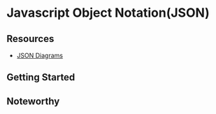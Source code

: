 # Javascript Object Notation(JSON)

## Resources

- [JSON Diagrams](http://www.json.org/json-en.html)

## Getting Started

## Noteworthy